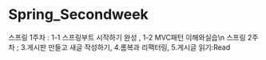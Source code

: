 # Spring_Secondweek
스프링 1주차 : 1-1 스프링부트 시작하기 완성 , 1-2 MVC패턴 이해와실습\n
스프링 2주차 ; 3.게시판 만들고 새글 작성하기, 4.롬복과 리팩터링, 5.게시글 읽기:Read
